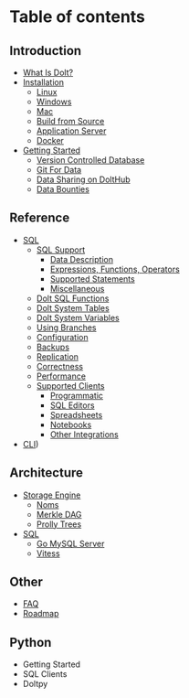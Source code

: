 # Table of contents

## Introduction 
* [What Is Dolt?](introduction/what-is-dolt.md)
* [Installation](introduction/installation/installation.md)
    * [Linux](introduction/installation/linux.md)
    * [Windows](introduction/installation/windows.md)
    * [Mac](introduction/installation/mac.md)
    * [Build from Source](introduction/installation/source.md)
    * [Application Server](introduction/installation/application-server.md)
    * [Docker](introduction/installation/docker.md)
* [Getting Started]()
    * [Version Controlled Database]()
    * [Git For Data]()
    * [Data Sharing on DoltHub]()
    * [Data Bounties]()

## Reference
* [SQL](reference/sql/sql.md)
    * [SQL Support](reference/sql/sql-support/support.md)
        * [Data Description](reference/sql/sql-support/data-description.md)
        * [Expressions, Functions, Operators](reference/sql/sql-support/expressions-functions-operators.md)
        * [Supported Statements](reference/sql/sql-support/supported-statements.md)
        * [Miscellaneous](reference/sql/sql-support/miscellaneous.md)
    * [Dolt SQL Functions](reference/sql/dolt-sql-functions.md)
    * [Dolt System Tables](reference/sql/dolt-system-tables.md)
    * [Dolt System Variables](reference/sql/dolt-sysvars.md)
    * [Using Branches](reference/sql/branches.md)
    * [Configuration]()
    * [Backups](reference/sql/backups.md)
    * [Replication](reference/sql/replication.md)
    * [Correctness](reference/sql/correctness.md)
    * [Performance](reference/sql/performance.md)
    * [Supported Clients](reference/sql/supported-clients/supported.md)
        * [Programmatic](reference/sql/supported-clients/clients.md)
        * [SQL Editors](reference/sql/supported-clients/sql-editors.md)
        * [Spreadsheets](reference/sql/supported-clients/spreadsheets.md)
        * [Notebooks](reference/sql/supported-clients/notebooks.md)
        * [Other Integrations](reference/sql/supported-clients/workflow-managers.md)
* [CLI](reference/cli.md))

## Architecture
* [Storage Engine](architecture/storage-engine/storage.md)
    * [Noms](architecture/storage-engine/noms.md)
    * [Merkle DAG](architecture/storage-engine/merkle-dag.md)
    * [Prolly Trees](architecture/storage-engine/prolly-trees.md)
* [SQL](architecture/sql/sql.md)
    * [Go MySQL Server](architecture/sql/go-mysql-server.md)
    * [Vitess](architecture/sql/vitess.md)

## Other
* [FAQ](other/faq.md)
* [Roadmap](other/roadmap.md)

## Python
* Getting Started
* SQL Clients
* Doltpy